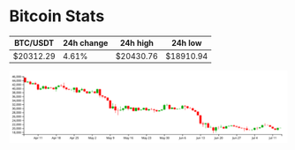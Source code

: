 # Bitcoin Stats

BTC/USDT|24h change|24h high|24h low|
|---|---|---|---|
|$20312.29|4.61%|$20430.76|$18910.94|

<img src="./chart.svg">
